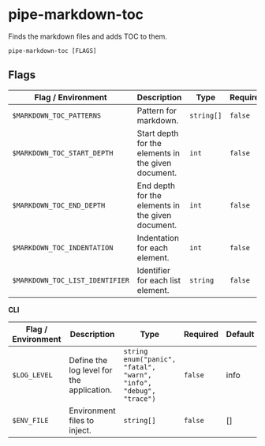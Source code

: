 # pipe-markdown-toc

Finds the markdown files and adds TOC to them.

`pipe-markdown-toc [FLAGS]`

## Flags

| Flag / Environment |  Description   |  Type    | Required | Default |
|---------------- | --------------- | --------------- |  --------------- |  --------------- |
| `$MARKDOWN_TOC_PATTERNS` | Pattern for markdown. | `string[]` | `false` | [README.md] |
| `$MARKDOWN_TOC_START_DEPTH` | Start depth for the elements in the given document. | `int` | `false` | 1 |
| `$MARKDOWN_TOC_END_DEPTH` | End depth for the elements in the given document. | `int` | `false` | 5 |
| `$MARKDOWN_TOC_INDENTATION` | Indentation for each element. | `int` | `false` | 2 |
| `$MARKDOWN_TOC_LIST_IDENTIFIER` | Identifier for each list element. | `string` | `false` | - |

**CLI**

| Flag / Environment |  Description   |  Type    | Required | Default |
|---------------- | --------------- | --------------- |  --------------- |  --------------- |
| `$LOG_LEVEL` | Define the log level for the application. | `string`<br/>`enum("panic", "fatal", "warn", "info", "debug", "trace")` | `false` | info |
| `$ENV_FILE` | Environment files to inject. | `string[]` | `false` | [] |
